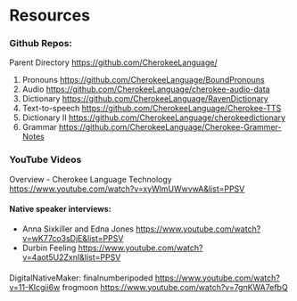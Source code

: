 # Resources
### Github Repos:
Parent Directory https://github.com/CherokeeLanguage/
1. Pronouns https://github.com/CherokeeLanguage/BoundPronouns
2. Audio https://github.com/CherokeeLanguage/cherokee-audio-data
3. Dictionary https://github.com/CherokeeLanguage/RavenDictionary
4. Text-to-speech https://github.com/CherokeeLanguage/Cherokee-TTS
5. Dictionary II https://github.com/CherokeeLanguage/cherokeedictionary
6. Grammar https://github.com/CherokeeLanguage/Cherokee-Grammer-Notes


### YouTube Videos

Overview - Cherokee Language Technology https://www.youtube.com/watch?v=xyWlmUWwvwA&list=PPSV


#### Native speaker interviews: 
- Anna Sixkiller and Edna Jones https://www.youtube.com/watch?v=wK77co3sDjE&list=PPSV
- Durbin Feeling https://www.youtube.com/watch?v=4aot5U2ZxnI&list=PPSV

#### 
DigitalNativeMaker:
finalnumberipoded https://www.youtube.com/watch?v=11-Klcgii6w
frogmoon https://www.youtube.com/watch?v=7gnKWA7efbQ
